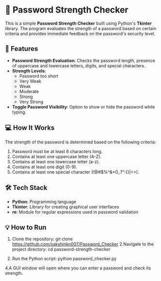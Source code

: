 # 🔐 Password Strength Checker

This is a simple **Password Strength Checker** built using Python's **Tkinter** library. The program evaluates the strength of a password based on certain criteria and provides immediate feedback on the password's security level.

## 📝 Features

- **Password Strength Evaluation**: Checks the password length, presence of uppercase and lowercase letters, digits, and special characters.
- **Strength Levels**:
  - Password too short
  - Very Weak
  - Weak
  - Moderate
  - Strong
  - Very Strong
- **Toggle Password Visibility**: Option to show or hide the password while typing.

## 💻 How It Works

The strength of the password is determined based on the following criteria:
1. Password must be at least 8 characters long.
2. Contains at least one uppercase letter (A-Z).
3. Contains at least one lowercase letter (a-z).
4. Contains at least one digit (0-9).
5. Contains at least one special character (!@#$%^&*(),.?":{}|<>).

## 🛠️ Tech Stack

- **Python**: Programming language
- **Tkinter**: Library for creating graphical user interfaces
- **re**: Module for regular expressions used in password validation

## 💡 How to Run

1. Clone the repository:
   git clone https://github.com/sakshinkn007/Password_Checker
2.Navigate to the project directory:
cd password-strength-checker

3. Run the Python script:
python password_checker.py

4.A GUI window will open where you can enter a password and check its strength.
